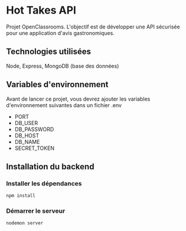 # Hot Takes API

Projet OpenClassrooms. L'objectif est de développer une API sécurisée pour une application d'avis gastronomiques.

## Technologies utilisées

Node, Express, MongoDB (base des données)

## Variables d'environnement

Avant de lancer ce projet, vous devrez ajouter les variables d'environnement suivantes dans un fichier .env

- PORT
- DB_USER
- DB_PASSWORD
- DB_HOST
- DB_NAME
- SECRET_TOKEN

## Installation du backend

### Installer les dépendances

```bash
npm install
```

### Démarrer le serveur

```bash
nodemon server
```

